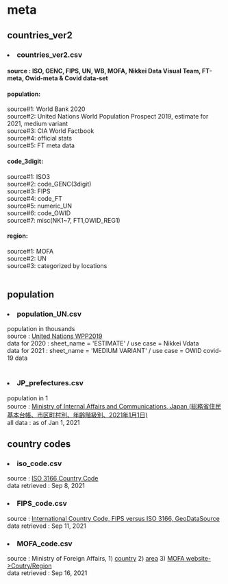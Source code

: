 # meta

## countries_ver2
### <li>countries_ver2.csv</li>
#### source : ISO, GENC, FIPS, UN, WB, MOFA, Nikkei Data Visual Team, FT-meta, Owid-meta & Covid data-set<br>
#### population:<br>
source#1: World Bank 2020<br>
source#2: United Nations World Population Prospect 2019, estimate for 2021, medium variant<br>
source#3: CIA World Factbook<br>
source#4: official stats<br>
source#5: FT meta data<br>
#### code_3digit:<br>
source#1: ISO3<br>
source#2: code_GENC(3digit)<br>
source#3: FIPS<br>
source#4: code_FT<br>
source#5: numeric_UN<br>
source#6: code_OWID<br>
source#7: misc(NK1~7, FT1,OWID_REG1)<br>
#### region:<br>
source#1: MOFA<br>
source#2: UN<br>
source#3: categorized by locations<br>
<br>
## population
### <li>population_UN.csv</li>
population in thousands<br>
source : <a href='https://population.un.org/wpp/Download/Files/1_Indicators%20(Standard)/EXCEL_FILES/1_Population/WPP2019_POP_F01_1_TOTAL_POPULATION_BOTH_SEXES.xlsx'>United Nations WPP2019</a><br>
data for 2020 : sheet_name = 'ESTIMATE' / use case = Nikkei Vdata<br>
data for 2021 : sheet_name = 'MEDIUM VARIANT' / use case = OWID covid-19 data<br>
<br>
### <li>JP_prefectures.csv</li>
population in 1<br>
source : <a href='https://www.soumu.go.jp/main_content/000762465.xlsx'>Ministry of Internal Affairs and Communications, Japan (総務省住民基本台帳、市区町村別、年齢階級別、2021年1月1日)</a><br>
all data : as of Jan 1, 2021
<br>
## country codes
### <li>iso_code.csv</li>
source : <a href='https://www.iso.org/obp/ui/#search'>ISO 3166 Country Code</a><br>
data retrieved : Sep 8, 2021
<br>
### <li>FIPS_code.csv</li>
source : <a href='https://www.geodatasource.com/resources/tutorials/international-country-code-fips-versus-iso-3166/'>International Country Code, FIPS versus ISO 3166, GeoDataSource</a><br>
data retrieved : Sep 11, 2021
### <li>MOFA_code.csv</li>
source : Ministry of Foreign Affairs, 1) <a href='https://www.ezairyu.mofa.go.jp/html/opendata/support/country.pdf'>country</a> 2) <a href='https://www.ezairyu.mofa.go.jp/html/opendata/support/area.pdf'>area</a> 3) <a href='https://www.mofa.go.jp/mofaj/area/index.html'>MOFA website->Coutry/Region </a><br>
data retrieved : Sep 16, 2021
